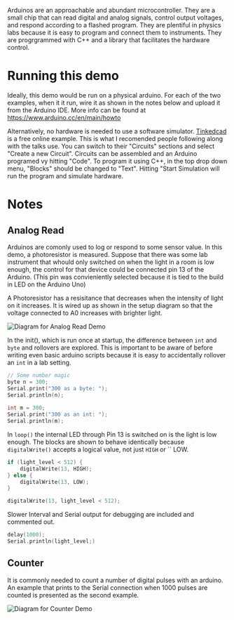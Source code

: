 Arduinos are an approachable and abundant microcontroller. They are a small chip that can read digital and analog signals, control output voltages, and respond according to a flashed program. They are plentiful in physics labs because it is easy to program and connect them to instruments. They are progrgrammed with C++ and a library that facilitates the hardware control.

# Running this demo
Ideally, this demo would be run on a physical arduino. For each of the two examples, when it it run, wire it as shown in the notes below and upload it from the Arduino IDE. More info can be found at https://www.arduino.cc/en/main/howto

Alternatively, no hardware is needed to use a software simulator.  [Tinkedcad](https://www.tinkercad.com) is a free online example. This is what I recomended people following along with the talks use. You can switch to their "Circuits" sections and select "Create a new Circuit". Circuits can be assembled and an Arduino programed vy hitting "Code". To program it using C++, in the top drop down menu, "Blocks" should be changed to "Text". Hitting "Start Simulation will run the program and simulate hardware.

# Notes

## Analog Read

Arduinos are comonly used to log or respond to some sensor value. In this demo, a photoresistor is measured. Suppose that there was some lab instrument that whould only switched on when the light in a room is low enough, the control for that device could be connected pin 13 of the Arduino. (This pin was convieniently selected because it is tied to the build in LED on the Arduino Uno)

A Photoresistor has a resisitance that decreases when the intensity of light on it increases. It is wired up as shown in the setup diagram so that the voltage connected to A0 increases with brighter light.

![Diagram for Analog Read Demo](https://github.com/bagriffith/code_talks/blob/master/Arduino/Basic/Analog%20Read%20Diagram.png)

In the init(), which is run once at startup, the difference between `int` and `byte` and rollovers are explored. This is important to be aware of before writing even basic arduino scripts because it is easy to accidentally rollover an `int` in a lab setting.

```C++
// Some number magic
byte n = 300;
Serial.print("300 as a byte: ");
Serial.println(n);
  
int m = 300;
Serial.print("300 as an int: ");
Serial.println(m);
```

In `loop()` the internal LED through Pin 13 is switched on is the light is low enough. The blocks are shown to behave identically because `digitalWrite()` accepts a logical value, not just `HIGH` or `` LOW.

```C++
if (light_level < 512) {
    digitalWrite(13, HIGH);
} else {
    digitalWrite(13, LOW);
}
```

```C++
digitalWrite(13, light_level < 512);
```

Slower Interval and Serial output for debugging are included and commented out.

```C++
delay(1000);
Serial.println(light_level;)
```

## Counter

It is commonly needed to count a number of digital pulses with an arduino. An example that prints to the Serial connection when 1000 pulses are counted is presented as the second example.

![Diagram for Counter Demo](https://github.com/bagriffith/code_talks/blob/master/Arduino/Basic/Counter%20Diagram.png)

